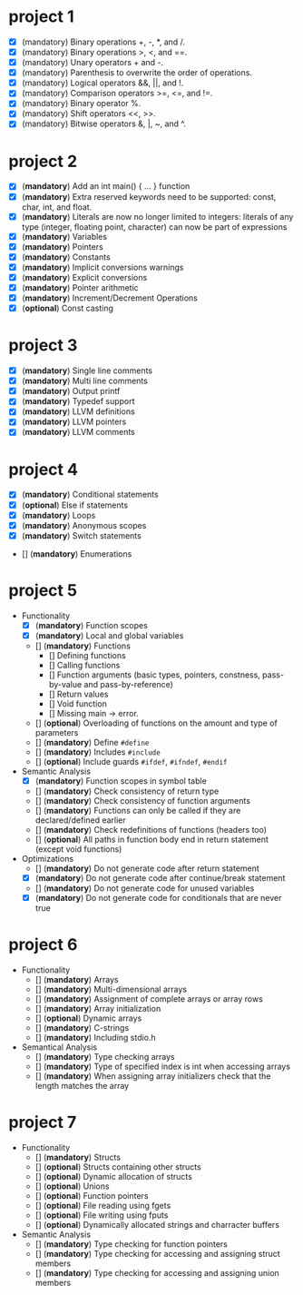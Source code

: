 # project 1

- [x] (mandatory) Binary operations +, -, *, and /.
- [x] (mandatory) Binary operations >, <, and ==.
- [x] (mandatory) Unary operators + and -.
- [x] (mandatory) Parenthesis to overwrite the order of operations.
- [x] (mandatory) Logical operators &&, ||, and !.
- [x] (mandatory) Comparison operators >=, <=, and !=.
- [x] (mandatory) Binary operator %.
- [x] (mandatory) Shift operators <<, >>.
- [x] (mandatory) Bitwise operators &, |, ~, and ^.

# project 2

- [x] (**mandatory**) Add an int main() { ... } function
- [x] (**mandatory**) Extra reserved keywords need to be supported: const, char, int, and float.
- [x] (**mandatory**) Literals are now no longer limited to integers: literals of any type (integer, floating point,
  character) can now be part of expressions
- [x] (**mandatory**) Variables
- [x] (**mandatory**) Pointers
- [x] (**mandatory**) Constants
- [x] (**mandatory**) Implicit conversions warnings
- [x] (**mandatory**) Explicit conversions
- [x] (**mandatory**) Pointer arithmetic
- [x] (**mandatory**) Increment/Decrement Operations
- [x] (**optional**) Const casting

# project 3

- [x] (**mandatory**) Single line comments
- [x] (**mandatory**) Multi line comments
- [x] (**mandatory**) Output printf
- [x] (**mandatory**) Typedef support
- [x] (**mandatory**) LLVM definitions
- [x] (**mandatory**) LLVM pointers
- [x] (**mandatory**) LLVM comments

# project 4

- [x] (**mandatory**) Conditional statements
- [x] (**optional**) Else if statements
- [x] (**mandatory**) Loops
- [x] (**mandatory**) Anonymous scopes
- [x] (**mandatory**) Switch statements
- [] (**mandatory**) Enumerations

# project 5

- Functionality
  - [x] (**mandatory**) Function scopes
  - [x] (**mandatory**) Local and global variables
  - [] (**mandatory**) Functions
    - [] Defining functions
    - [] Calling functions
    - [] Function arguments (basic types, pointers, constness, pass-by-value and pass-by-reference)
    - [] Return values
    - [] Void function
    - [] Missing main -> error.
  - [] (**optional**) Overloading of functions on the amount and type of parameters
  - [] (**mandatory**) Define `#define` 
  - [] (**mandatory**) Includes `#include`
  - [] (**optional**) Include guards `#ifdef`, `#ifndef`, `#endif`
- Semantic Analysis
  - [x] (**mandatory**) Function scopes in symbol table
  - [] (**mandatory**) Check consistency of return type
  - [] (**mandatory**) Check consistency of function arguments
  - [] (**mandatory**) Functions can only be called if they are declared/defined earlier
  - [] (**mandatory**) Check redefinitions of functions (headers too)
  - [] (**optional**) All paths in function body end in return statement (except void functions)
- Optimizations
  - [] (**mandatory**) Do not generate code after return statement
  - [x] (**mandatory**) Do not generate code after continue/break statement
  - [] (**mandatory**) Do not generate code for unused variables
  - [x] (**mandatory**) Do not generate code for conditionals that are never true

# project 6

- Functionality
  - [] (**mandatory**) Arrays
  - [] (**mandatory**) Multi-dimensional arrays
  - [] (**mandatory**) Assignment of complete arrays or array rows
  - [] (**mandatory**) Array initialization
  - [] (**optional**) Dynamic arrays
  - [] (**mandatory**) C-strings
  - [] (**mandatory**) Including stdio.h
- Semantical Analysis
  - [] (**mandatory**) Type checking arrays
  - [] (**mandatory**) Type of specified index is int when accessing arrays
  - [] (**mandatory**) When assigning array initializers check that the length matches the array

# project 7

- Functionality
  - [] (**mandatory**) Structs
  - [] (**optional**) Structs containing other structs
  - [] (**optional**) Dynamic allocation of structs
  - [] (**optional**) Unions
  - [] (**optional**) Function pointers
  - [] (**optional**) File reading using fgets
  - [] (**optional**) File writing using fputs
  - [] (**optional**) Dynamically allocated strings and charracter buffers
- Semantic Analysis
  - [] (**mandatory**) Type checking for function pointers
  - [] (**mandatory**) Type checking for accessing and assigning struct members
  - [] (**mandatory**) Type checking for accessing and assigning union members
